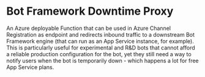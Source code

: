 # Bot Framework Downtime Proxy
An Azure deployable Function that can be used in Azure Channel Registration as endpoint and redirects inbound traffic to a downstream Bot Framework engine (that can run as an App Service instance, for example). This is particularly useful for experimental and R&D bots that cannot afford a reliable production configuration for the bot, yet they still need a way to notify users when the bot is temporarily down - which happens a lot for free App Service plans. 
